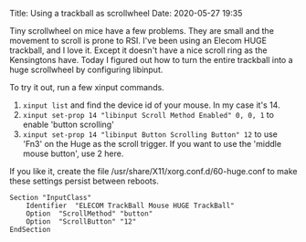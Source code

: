 Title: Using a trackball as scrollwheel
Date: 2020-05-27 19:35

Tiny scrollwheel on mice have a few problems. They are small and the movement to scroll is prone to RSI. I've been using an Elecom HUGE trackball, and I love it. Except it doesn't have a nice scroll ring as the Kensingtons have. Today I figured out how to turn the entire trackball into a huge scrollwheel by configuring libinput.

To try it out, run a few xinput commands. 

1. `xinput list` and find the device id of your mouse. In my case it's 14.
2. `xinput set-prop 14 "libinput Scroll Method Enabled" 0, 0, 1` to enable 'button scrolling'
3. `xinput set-prop 14 "libinput Button Scrolling Button" 12` to use 'Fn3' on the Huge as the scroll trigger. If you want to use the 'middle mouse button', use 2 here.

If you like it, create the file /usr/share/X11/xorg.conf.d/60-huge.conf to make these settings persist between reboots.

```text
Section "InputClass"
    Identifier  "ELECOM TrackBall Mouse HUGE TrackBall"
    Option  "ScrollMethod" "button"
    Option  "ScrollButton" "12"
EndSection
```

